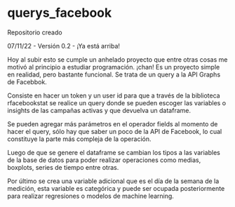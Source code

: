 # querys_facebook
Repositorio creado

07/11/22 - Versión 0.2 - ¡Ya está arriba!

Hoy al subir esto se cumple un anhelado proyecto que entre otras cosas me motivó al principio a estudiar programación. ¡chan! Es un proyecto simple en realidad, pero bastante funcional. Se trata de un query a la API Graphs de Facebbok. 

Consiste en hacer un token y un user id para que a través de la biblioteca rfacebookstat se realice un query donde se pueden escoger las variables o insights de las campañas activas y que devuelva un dataframe.

Se pueden agregar más parámetros en el operador fields al momento de hacer el query, sólo hay que saber un poco de la API de Facebook, lo cual constituye la parte más compleja de la operación.

Luego de que se genere el dataframe se cambian los tipos a las variables de la base de datos para poder realizar operaciones como medias, boxplots, series de tiempo entre otras.

Por último se crea una variable adicional que es el día de la semana de la medición, esta variable es categórica y puede ser ocupada posteriormente para realizar regresiones o modelos de machine learning.
